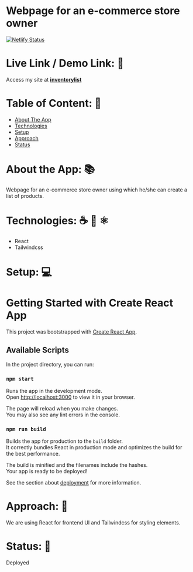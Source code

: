 # Webpage for an e-commerce store owner

[![Netlify Status](https://api.netlify.com/api/v1/badges/117649ee-55e4-4d6b-88cb-84c0851aaf1d/deploy-status)](https://app.netlify.com/sites/inventorylist/deploys)

# Live Link / Demo Link: 🔗

Access my site at **[inventorylist](https://inventorylist.netlify.app/)**

# Table of Content: 📑

- [About The App](#about-the-app-)
- [Technologies](#technologies-)
- [Setup](#setup-)
- [Approach](#approach-)
- [Status](#status-)

# About the App: 📚

Webpage for an e-commerce store owner using which he/she can create a list of products.

# Technologies: ☕️ 🐍 ⚛️

- React
- Tailwindcss

# Setup: 💻

# Getting Started with Create React App

This project was bootstrapped with [Create React App](https://github.com/facebook/create-react-app).

## Available Scripts

In the project directory, you can run:

### `npm start`

Runs the app in the development mode.\
Open [http://localhost:3000](http://localhost:3000) to view it in your browser.

The page will reload when you make changes.\
You may also see any lint errors in the console.

### `npm run build`

Builds the app for production to the `build` folder.\
It correctly bundles React in production mode and optimizes the build for the best performance.

The build is minified and the filenames include the hashes.\
Your app is ready to be deployed!

See the section about [deployment](https://facebook.github.io/create-react-app/docs/deployment) for more information.

# Approach: 🚶

We are using React for frontend UI and Tailwindcss for styling elements.

# Status: 📶

Deployed
